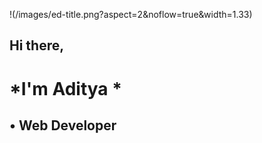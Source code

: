 !(/images/ed-title.png?aspect=2&noflow=true&width=1.33)


##   Hi there, 

#  *I'm Aditya *

##   • Web Developer






